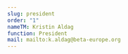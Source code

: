 ```yaml
---
slug: president
order: "1"
nameTM: Kristin Aldag
function: President
mail: mailto:k.aldag@beta-europe.org
---
```


